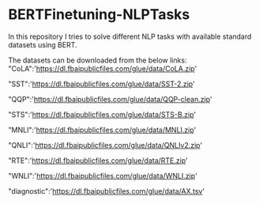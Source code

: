 # BERTFinetuning-NLPTasks

In this repository I tries to solve different NLP tasks with available standard datasets using BERT.

The datasets can be downloaded from the below links:
"CoLA":'https://dl.fbaipublicfiles.com/glue/data/CoLA.zip'

"SST":'https://dl.fbaipublicfiles.com/glue/data/SST-2.zip'

"QQP":'https://dl.fbaipublicfiles.com/glue/data/QQP-clean.zip'

"STS":'https://dl.fbaipublicfiles.com/glue/data/STS-B.zip'

"MNLI":'https://dl.fbaipublicfiles.com/glue/data/MNLI.zip'

"QNLI":'https://dl.fbaipublicfiles.com/glue/data/QNLIv2.zip'

"RTE":'https://dl.fbaipublicfiles.com/glue/data/RTE.zip'

"WNLI":'https://dl.fbaipublicfiles.com/glue/data/WNLI.zip'

"diagnostic":'https://dl.fbaipublicfiles.com/glue/data/AX.tsv'
